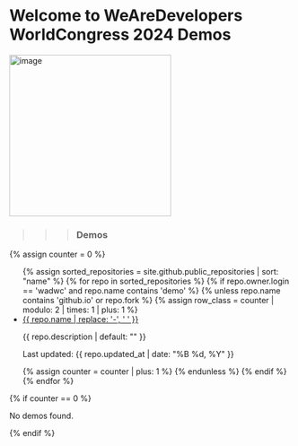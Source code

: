 # Welcome to WeAreDevelopers WorldCongress 2024 Demos

<img width="288" alt="image" src="">

> > > ### Demos

<style>
  
@keyframes colorChange {
  0% { background-color: #f9f9f9; }
  50% { background-color: #e0e0e0; }
  100% { background-color: #f9f9f9; }
}

.odd {
  animation: colorChange 15s infinite;
}

@keyframes colorChangeEven {
  0% { background-color: #e0e0e0; }
  50% { background-color: #f9f9f9; }
  100% { background-color: #e0e0e0; }
}

.even {
  animation: colorChangeEven 15s infinite;
}
</style>

{% assign counter = 0 %}

<ul>
{% assign sorted_repositories = site.github.public_repositories | sort: "name" %}
{% for repo in sorted_repositories %}
  {% if repo.owner.login == 'wadwc' and repo.name contains 'demo' %}
    {% unless repo.name contains 'github.io' or repo.fork %}
      {% assign row_class = counter | modulo: 2 | times: 1 | plus: 1 %}
      <li>
        <a class="{% if row_class == 1 %}odd{% else %}even{% endif %}" href="https://wadwc.github.io/{{ repo.name }}">{{ repo.name  | replace: '-', ' ' }}</a>
          <p class="repo-description">{{ repo.description | default: "" }}</p>
        <p class="repo-updated">Last updated: {{ repo.updated_at | date: "%B %d, %Y" }}</p>
      </li>
      {% assign counter = counter | plus: 1 %}
    {% endunless %}
  {% endif %}
{% endfor %}
</ul>
{% if counter == 0 %}
  <p>No demos found.</p>
{% endif %}
